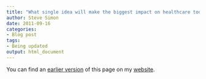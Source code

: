 ```yaml
---
title: "What single idea will make the biggest impact on healthcare today"
author: Steve Simon
date: 2011-09-16
categories:
- Blog post
tags:
- Being updated
output: html_document
---
```


You can find an [earlier version][sim1] of this page on my [website][sim2].

[sim1]: http://www.pmean.com/11/SingleIdea.html
[sim2]: http://www.pmean.com

